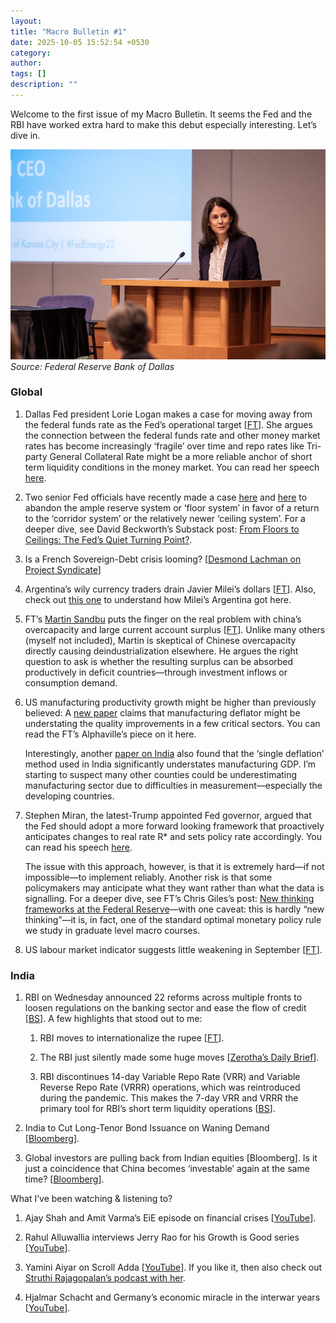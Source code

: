```yaml
---
layout: 
title: "Macro Bulletin #1"
date: 2025-10-05 15:52:54 +0530
category: 
author: 
tags: []
description: ""
---
```



Welcome to the first issue of my Macro Bulletin. It seems the Fed and the RBI have worked extra hard to make this debut especially interesting. Let’s dive in.

![Lorie Logan of Dallas Fed](assets/lorie-logan-dallas-fed.png)
*Source: Federal Reserve Bank of Dallas*

### Global

1. Dallas Fed president Lorie Logan makes a case for moving away from the federal funds rate as the Fed’s operational target \[[FT](https://www.ft.com/content/a8aa0028-c05d-497d-9127-77bf009e8b71)]. She argues the connection between the federal funds rate and other money market rates has become increasingly ‘fragile’ over time and repo rates like Tri-party General Collateral Rate might be a more reliable anchor of short term liquidity conditions in the money market. You can read her speech [here](https://www.dallasfed.org/news/speeches/logan/2025/lkl250925).

2. Two senior Fed officials have recently made a case [here](https://www.federalreserve.gov/newsevents/speech/bowman20250926a.htm) and [here](https://www.dallasfed.org/news/speeches/logan/2025/lkl250825) to abandon the ample reserve system or ‘floor system’ in favor of a return to the ‘corridor system’ or the relatively newer ‘ceiling system’. For a deeper dive, see David Beckworth’s Substack post: [From Floors to Ceilings: The Fed’s Quiet Turning Point?](https://macroeconomicpolicynexus.substack.com/p/from-floors-to-ceilings-the-feds).

3. Is a French Sovereign-Debt crisis looming? \[[Desmond Lachman on Project Syndicate](https://www.project-syndicate.org/commentary/france-sovereign-debt-crisis-will-cause-market-turmoil-before-ecb-intervention-by-desmond-lachman-2025-09)]

4. Argentina’s wily currency traders drain Javier Milei’s dollars \[[FT](https://www.ft.com/content/04259ad9-b53a-4575-bb06-852735b878ed)]. Also, check out [this one](https://www.ft.com/content/e5e314d0-31cf-44e0-9167-63a787baac47) to understand how Milei’s Argentina got here.

5. FT’s [Martin Sandbu](https://www.ft.com/martin-sandbu) puts the finger on the real problem with china’s overcapacity and large current account surplus \[[FT](https://www.ft.com/content/a2f3b927-d909-4eaa-9bac-c69675e41cd0https://www.ft.com/content/a2f3b927-d909-4eaa-9bac-c69675e41cd0)]. Unlike many others (myself not included), Martin is skeptical of Chinese overcapacity directly causing deindustrialization elsewhere. He argues the right question to ask is whether the resulting surplus can be absorbed productively in deficit countries—through investment inflows or consumption demand.

6. US manufacturing productivity growth might be higher than previously believed: A [new paper](https://bfi.uchicago.edu/wp-content/uploads/2025/09/BFI_WP_2025-127.pdf) claims that manufacturing deflator might be understating the quality improvements in a few critical sectors. You can read the FT’s Alphaville’s piece on it here.

    Interestingly, another [paper on India](https://www.sciencedirect.com/science/article/abs/pii/S0954349X23001352) also found that the ‘single deflation’ method used in India significantly understates manufacturing GDP. I’m starting to suspect many other counties could be underestimating manufacturing sector due to difficulties in measurement—especially the developing countries.

7. Stephen Miran, the latest-Trump appointed Fed governor, argued that the Fed should adopt a more forward looking framework that proactively anticipates changes to real rate R* and sets policy rate accordingly. You can read his speech [here](https://www.federalreserve.gov/newsevents/speech/miran20250922a.htm).

    The issue with this approach, however, is that it is extremely hard—if not impossible—to implement reliably. Another risk is that some policymakers may anticipate what they want rather than what the data is signalling. For a deeper dive, see FT’s Chris Giles’s post: [New thinking frameworks at the Federal Reserve](https://www.ft.com/content/807d060c-3090-4952-8fe6-bd389390e74e)—with one caveat: this is hardly “new thinking”—it is, in fact, one of the standard optimal monetary policy rule we study in graduate level macro courses.

8. US labour market indicator suggests little weakening in September [[FT](https://www.ft.com/content/8728c1b8-0923-4b1a-9f08-204717c8ada5)].

### India

 1. RBI on Wednesday announced 22 reforms across multiple fronts to loosen regulations on the banking sector and ease the flow of credit \[[BS](https://www.business-standard.com/economy/news/rbi-unveils-22-measures-to-boost-credit-flow-ease-home-loan-burden-125100101519_1.html)]. A few highlights that stood out to me:

     1. RBI moves to internationalize the rupee \[[FT](https://www.ft.com/content/f2a242a9-3cc3-451c-8b53-589926991c2c)].

     2. The RBI just silently made some huge moves [[Zerotha’s Daily Brief](https://thedailybrief.zerodha.com/p/the-rbi-just-silently-made-some-huge)].

     3. RBI discontinues 14-day Variable Repo Rate (VRR) and Variable Reverse Repo Rate (VRRR) operations, which was reintroduced during the pandemic. This makes the 7-day VRR and VRRR the primary tool for RBI’s short term liquidity operations [[BS](https://www.business-standard.com/economy/news/rbi-retains-call-rate-as-operating-target-under-revised-liquidity-framework-125093001147_1.html)].

 2. India to Cut Long-Tenor Bond Issuance on Waning Demand [[Bloomberg](https://www.bloomberg.com/news/articles/2025-09-26/india-to-cut-long-tenor-bond-issuance-on-waning-demand)].

 3. Global investors are pulling back from Indian equities [Bloomberg]. Is it just a coincidence that China becomes ‘investable’ again at the same time? [[Bloomberg](https://www.bloomberg.com/news/articles/2025-09-28/china-sheds-uninvestable-tag-as-2-7-trillion-gain-draws-inflows?sref=rvrmfDby)].

What I’ve been watching & listening to?

1. Ajay Shah and Amit Varma’s EiE episode on financial crises [[YouTube](https://youtu.be/oxFr-kL_RJk?si=wRSjI9UoO79h1oTz)].

2. Rahul Alluwallia interviews Jerry Rao for his Growth is Good series [[YouTube](https://youtu.be/95XWUTkSEHU?si=dFZHcOcR2_9xWh16)].

3. Yamini Aiyar on Scroll Adda [[YouTube](https://youtu.be/-BMvCcU6v8w)]. If you like it, then also check out [Struthi Rajagopalan’s podcast with her](https://www.mercatus.org/ideasofindia/yamini-aiyar-schools-us-education-policy-india).

4. Hjalmar Schacht and Germany’s economic miracle in the interwar years [[YouTube](https://youtu.be/yRlbUeji01U?si=j8xOBOpd6_-sBUKB)].


